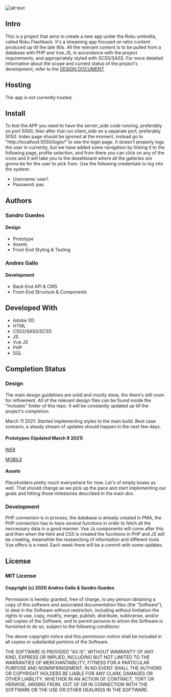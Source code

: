 ![alt text](http://sgs-design.com/temp/imgs/Roku_Logo.png)

## Intro
This is a project that aims to create a new app under the Roku umbrella, called Roku Flashback. It's a streaming app focused on retro content produced up till the late 90s. All the relevant content is to be pulled from a database with PHP and Vue.JS, in accordance with the project requirements, and appropriately styled with SCSS/SASS.
For more detailed information about the scope and current status of the project's development, refer to the [DESIGN DOCUMENT](https://docs.google.com/document/d/1PotuLRZd_NACGDrCuLhelIapcthBduG3xjNqrJ7mCSo/edit?usp=sharing)

## Hosting
The app is not currently hosted.

## Install
To test the APP you need to have the server_side code running, preferably on port 5000, then after that run client_side on a separate port, preferably 5050. Index page should be ignored at the moment, instead go to "http://localhost:5050/login/" to see the login page. It doesn't properly logs the user in currently, but we have added some navigation by linking it to the following page, profile selection, and from there you can click on any of the icons and it will take you to the deashboard where all the galleries are gonna be for the user to pick from.
Use the following credentials to log into the system:
* Username: user1
* Password: pas

## Authors
### Sandro Guedes
#### Design
* Prototype
* Assets
* Front-End Styling & Testing

### Andres Gallo
#### Development
* Back-End API & CMS
* Front-End Structure & Components

## Developed With

* Adobe XD
* HTML
* CSS3/SASS/SCSS
* JS
* Vue JS
* PHP
* SQL

## Completion Status
### Design
The main design guidelines are solid and mostly done, tho there's still room for refinement. All of the relevant design files can be found inside the "includes" folder of this repo. It will be constantly updated up till the project's completion.

March 11 2021: Started implementing styles to the main build. Best case scenario, a steady stream of updates should happen in the next few days.

#### Prototypes (Updated March 9 2021)

[WEB](https://xd.adobe.com/view/ea37f2a0-0dd4-4322-8e12-299ff24eecfb-bf64/)

[MOBILE](https://xd.adobe.com/view/adf6bd2b-de6a-4788-9fe9-33e5751e5b37-f8a5/)

#### Assets
Placeholders pretty much everywhere for now. Lot's of empty boxes as well. That should change as we pick up the pace and start implementing our goals and hitting those milestones described in the main doc.

### Development
PHP connection is in process, the database is already created in PMA, the PHP connection has to have several functions in order to fetch all the neccessary data in a good manner. Vue Js components will come after this and then when the html and CSS is created the fucntions in PHP and JS will be creating, meanwhile the researching of information and different tools Vue offers is a need. Each week there will be a commit with some updates.

## License
### MIT License
#### Copyright (c) 2020 Andres Gallo & Sandro Guedes

Permission is hereby granted, free of charge, to any person obtaining a copy of this software and associated documentation files (the "Software"), to deal in the Software without restriction, including without limitation the rights to use, copy, modify, merge, publish, distribute, sublicense, and/or sell copies of the Software, and to permit persons to whom the Software is furnished to do so, subject to the following conditions:

The above copyright notice and this permission notice shall be included in all copies or substantial portions of the Software.

THE SOFTWARE IS PROVIDED "AS IS", WITHOUT WARRANTY OF ANY KIND, EXPRESS OR IMPLIED, INCLUDING BUT NOT LIMITED TO THE WARRANTIES OF MERCHANTABILITY, FITNESS FOR A PARTICULAR PURPOSE AND NONINFRINGEMENT. IN NO EVENT SHALL THE AUTHORS OR COPYRIGHT HOLDERS BE LIABLE FOR ANY CLAIM, DAMAGES OR OTHER LIABILITY, WHETHER IN AN ACTION OF CONTRACT, TORT OR HERWISE, ARISING FROM, OUT OF OR IN CONNECTION WITH THE SOFTWARE OR THE USE OR OTHER DEALINGS IN THE SOFTWARE.
